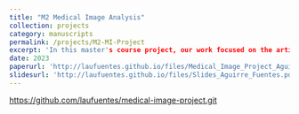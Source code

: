 ```yaml
---
title: "M2 Medical Image Analysis"
collection: projects
category: manuscripts
permalink: /projects/M2-MI-Project
excerpt: 'In this master's course project, our work focused on the article "Efficient globally optimal segmentation of cells in fluorescence microscopy images using level sets and convex energy functionals". We implemented some of the algorithms presented and created 3 different notebooks to explore the effects of energy functions and its parameters over cell images.'
date: 2023
paperurl: 'http://laufuentes.github.io/files/Medical_Image_Project_Aguirre_Fuentes.pdf'
slidesurl: 'http://laufuentes.github.io/files/Slides_Aguirre_Fuentes.pdf'
---
```


https://github.com/laufuentes/medical-image-project.git